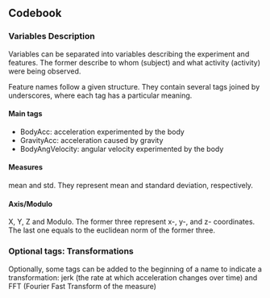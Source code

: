 ## Codebook

### Variables Description
Variables can be separated into variables describing the experiment and features. The former describe to whom (subject) and what activity (activity) were being observed.

Feature names follow a given structure. They contain several tags joined by underscores, where each tag has a particular meaning.

#### Main tags
- BodyAcc: acceleration experimented by the body
- GravityAcc: acceleration caused by gravity
- BodyAngVelocity: angular velocity experimented by the body

#### Measures
mean and std. They represent mean and standard deviation, respectively.

#### Axis/Modulo
X, Y, Z and Modulo. The former three represent x-, y-, and z- coordinates. The last one equals to the euclidean norm of the former three.

### Optional tags: Transformations
Optionally, some tags can be added to the beginning of a name to indicate a transformation: jerk (the rate at which acceleration changes over time) and FFT (Fourier Fast Transform of the measure)